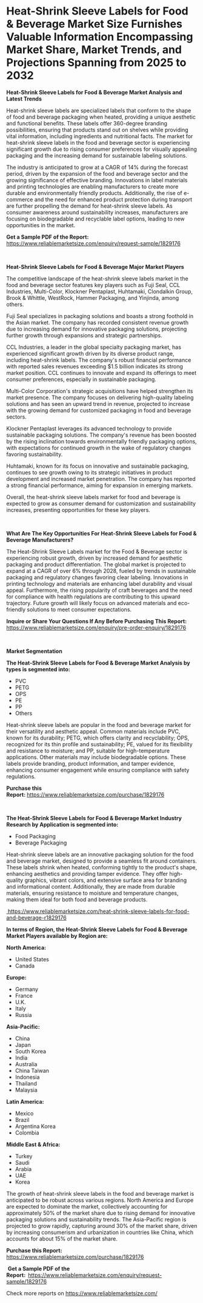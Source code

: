 <p><h1>Heat-Shrink Sleeve Labels for Food & Beverage Market Size Furnishes Valuable Information Encompassing Market Share, Market Trends, and Projections Spanning from 2025 to 2032</h1></p><p><strong>Heat-Shrink Sleeve Labels for Food & Beverage Market Analysis and Latest Trends</strong></p>
<p><p>Heat-shrink sleeve labels are specialized labels that conform to the shape of food and beverage packaging when heated, providing a unique aesthetic and functional benefits. These labels offer 360-degree branding possibilities, ensuring that products stand out on shelves while providing vital information, including ingredients and nutritional facts. The market for heat-shrink sleeve labels in the food and beverage sector is experiencing significant growth due to rising consumer preferences for visually appealing packaging and the increasing demand for sustainable labeling solutions.</p><p>The industry is anticipated to grow at a CAGR of 14% during the forecast period, driven by the expansion of the food and beverage sector and the growing significance of effective branding. Innovations in label materials and printing technologies are enabling manufacturers to create more durable and environmentally friendly products. Additionally, the rise of e-commerce and the need for enhanced product protection during transport are further propelling the demand for heat-shrink sleeve labels. As consumer awareness around sustainability increases, manufacturers are focusing on biodegradable and recyclable label options, leading to new opportunities in the market.</p></p>
<p><strong>Get a Sample PDF of the Report:&nbsp;</strong> <a href="https://www.reliablemarketsize.com/enquiry/request-sample/1829176?utm_campaign=2281&utm_medium=2&utm_source=Github&utm_content=ia&utm_term=26032025&utm_id=heat-shrink-sleeve-labels-for-food-beverage">https://www.reliablemarketsize.com/enquiry/request-sample/1829176</a></p>
<p>&nbsp;</p>
<p><strong>Heat-Shrink Sleeve Labels for Food & Beverage Major Market Players</strong></p>
<p><p>The competitive landscape of the heat-shrink sleeve labels market in the food and beverage sector features key players such as Fuji Seal, CCL Industries, Multi-Color, Klockner Pentaplast, Huhtamaki, Clondalkin Group, Brook & Whittle, WestRock, Hammer Packaging, and Yinjinda, among others. </p><p>Fuji Seal specializes in packaging solutions and boasts a strong foothold in the Asian market. The company has recorded consistent revenue growth due to increasing demand for innovative packaging solutions, projecting further growth through expansions and strategic partnerships.</p><p>CCL Industries, a leader in the global specialty packaging market, has experienced significant growth driven by its diverse product range, including heat-shrink labels. The company's robust financial performance with reported sales revenues exceeding $1.5 billion indicates its strong market position. CCL continues to innovate and expand its offerings to meet consumer preferences, especially in sustainable packaging.</p><p>Multi-Color Corporation's strategic acquisitions have helped strengthen its market presence. The company focuses on delivering high-quality labeling solutions and has seen an upward trend in revenue, projected to increase with the growing demand for customized packaging in food and beverage sectors.</p><p>Klockner Pentaplast leverages its advanced technology to provide sustainable packaging solutions. The company's revenue has been boosted by the rising inclination towards environmentally friendly packaging options, with expectations for continued growth in the wake of regulatory changes favoring sustainability.</p><p>Huhtamaki, known for its focus on innovative and sustainable packaging, continues to see growth owing to its strategic initiatives in product development and increased market penetration. The company has reported a strong financial performance, aiming for expansion in emerging markets.</p><p>Overall, the heat-shrink sleeve labels market for food and beverage is expected to grow as consumer demand for customization and sustainability increases, presenting opportunities for these key players.</p></p>
<p>&nbsp;</p>
<p><strong>What Are The Key Opportunities For Heat-Shrink Sleeve Labels for Food & Beverage Manufacturers?</strong></p>
<p><p>The Heat-Shrink Sleeve Labels market for the Food & Beverage sector is experiencing robust growth, driven by increased demand for aesthetic packaging and product differentiation. The global market is projected to expand at a CAGR of over 6% through 2028, fueled by trends in sustainable packaging and regulatory changes favoring clear labeling. Innovations in printing technology and materials are enhancing label durability and visual appeal. Furthermore, the rising popularity of craft beverages and the need for compliance with health regulations are contributing to this upward trajectory. Future growth will likely focus on advanced materials and eco-friendly solutions to meet consumer expectations.</p></p>
<p><strong>Inquire or Share Your Questions If Any Before Purchasing This Report:</strong> <a href="https://www.reliablemarketsize.com/enquiry/pre-order-enquiry/1829176?utm_campaign=2281&utm_medium=2&utm_source=Github&utm_content=ia&utm_term=26032025&utm_id=heat-shrink-sleeve-labels-for-food-beverage">https://www.reliablemarketsize.com/enquiry/pre-order-enquiry/1829176</a></p>
<p>&nbsp;</p>
<p><strong>Market Segmentation</strong></p>
<p><strong>The Heat-Shrink Sleeve Labels for Food & Beverage Market Analysis by types is segmented into:</strong></p>
<p><ul><li>PVC</li><li>PETG</li><li>OPS</li><li>PE</li><li>PP</li><li>Others</li></ul></p>
<p><p>Heat-shrink sleeve labels are popular in the food and beverage market for their versatility and aesthetic appeal. Common materials include PVC, known for its durability; PETG, which offers clarity and recyclability; OPS, recognized for its thin profile and sustainability; PE, valued for its flexibility and resistance to moisture; and PP, suitable for high-temperature applications. Other materials may include biodegradable options. These labels provide branding, product information, and tamper evidence, enhancing consumer engagement while ensuring compliance with safety regulations.</p></p>
<p><strong>Purchase this Report:&nbsp;</strong><a href="https://www.reliablemarketsize.com/purchase/1829176?utm_campaign=2281&utm_medium=2&utm_source=Github&utm_content=ia&utm_term=26032025&utm_id=heat-shrink-sleeve-labels-for-food-beverage">https://www.reliablemarketsize.com/purchase/1829176</a></p>
<p>&nbsp;</p>
<p><strong>The Heat-Shrink Sleeve Labels for Food & Beverage Market Industry Research by Application is segmented into:</strong></p>
<p><ul><li>Food Packaging</li><li>Beverage Packaging</li></ul></p>
<p><p>Heat-shrink sleeve labels are an innovative packaging solution for the food and beverage market, designed to provide a seamless fit around containers. These labels shrink when heated, conforming tightly to the product's shape, enhancing aesthetics and providing tamper evidence. They offer high-quality graphics, vibrant colors, and extensive surface area for branding and informational content. Additionally, they are made from durable materials, ensuring resistance to moisture and temperature changes, making them ideal for both food and beverage products.</p></p>
<p><a href="https://www.reliablemarketsize.com/heat-shrink-sleeve-labels-for-food-and-beverage-r1829176?utm_campaign=2281&utm_medium=2&utm_source=Github&utm_content=ia&utm_term=26032025&utm_id=heat-shrink-sleeve-labels-for-food-beverage">&nbsp;https://www.reliablemarketsize.com/heat-shrink-sleeve-labels-for-food-and-beverage-r1829176</a></p>
<p><strong>In terms of Region, the Heat-Shrink Sleeve Labels for Food & Beverage Market Players available by Region are:</strong></p>
<p>
    <p> <strong> North America: </strong>
        <ul>
            <li>United States</li>
            <li>Canada</li>
        </ul>
        </p> 
    <p> <strong> Europe: </strong>
        <ul>
            <li>Germany</li>
            <li>France</li>
            <li>U.K.</li>
            <li>Italy</li>
            <li>Russia</li>
        </ul>
        </p> 
    <p> <strong> Asia-Pacific: </strong>
        <ul>
            <li>China</li>
            <li>Japan</li>
            <li>South Korea</li>
            <li>India</li>
            <li>Australia</li>
            <li>China Taiwan</li>
            <li>Indonesia</li>
            <li>Thailand</li>
            <li>Malaysia</li>
        </ul>
        </p> 
    <p> <strong> Latin America: </strong>
        <ul>
            <li>Mexico</li>
            <li>Brazil</li>
            <li>Argentina Korea</li>
            <li>Colombia</li>
        </ul>
        </p> 
    <p> <strong> Middle East & Africa: </strong>
        <ul>
            <li>Turkey</li>
            <li>Saudi</li>
            <li>Arabia</li>
            <li>UAE</li>
            <li>Korea</li>
        </ul>
    </p>
    </p>
<p><p>The growth of heat-shrink sleeve labels in the food and beverage market is anticipated to be robust across various regions. North America and Europe are expected to dominate the market, collectively accounting for approximately 50% of the market share due to rising demand for innovative packaging solutions and sustainability trends. The Asia-Pacific region is projected to grow rapidly, capturing around 30% of the market share, driven by increasing consumerism and urbanization in countries like China, which accounts for about 15% of the market share.</p></p>
<p><strong>Purchase this Report: </strong><a href="https://www.reliablemarketsize.com/purchase/1829176?utm_campaign=2281&utm_medium=2&utm_source=Github&utm_content=ia&utm_term=26032025&utm_id=heat-shrink-sleeve-labels-for-food-beverage">https://www.reliablemarketsize.com/purchase/1829176</a></p>
<p>&nbsp;<strong>Get a Sample PDF of the Report:&nbsp;&nbsp;</strong><a href="https://www.reliablemarketsize.com/enquiry/request-sample/1829176?utm_campaign=2281&utm_medium=2&utm_source=Github&utm_content=ia&utm_term=26032025&utm_id=heat-shrink-sleeve-labels-for-food-beverage">https://www.reliablemarketsize.com/enquiry/request-sample/1829176</a></p>
<p><strong></strong></p>
<p>Check more reports on <a href="https://www.reliablemarketsize.com/?utm_campaign=2281&utm_medium=2&utm_source=Github&utm_content=ia&utm_term=26032025&utm_id=heat-shrink-sleeve-labels-for-food-beverage">https://www.reliablemarketsize.com/</a></p>